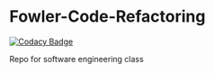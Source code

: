 # Fowler-Code-Refactoring

[![Codacy Badge](https://api.codacy.com/project/badge/Grade/ad169571569449bf9cf2476e155b159a)](https://app.codacy.com/manual/Ralerus/Fowler-Code-Refactoring?utm_source=github.com&utm_medium=referral&utm_content=Ralerus/Fowler-Code-Refactoring&utm_campaign=Badge_Grade_Dashboard)

 Repo for software engineering class
